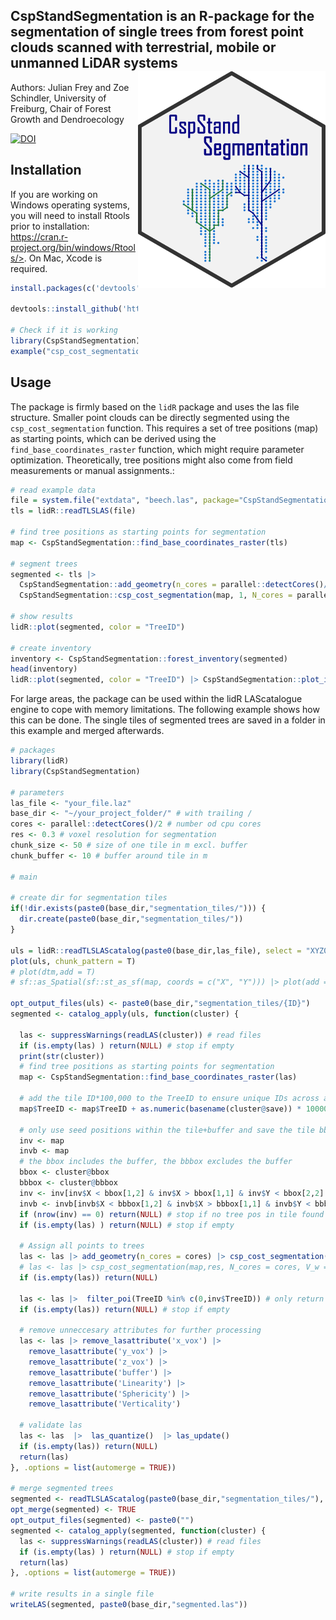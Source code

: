 ## CspStandSegmentation is an R-package for the segmentation of single trees from forest point clouds scanned with terrestrial, mobile or unmanned LiDAR systems <img src="https://github.com/JulFrey/CspStandSegmentation/blob/main/inst/figures/csp_logo.png" align="right" width = 300/>

Authors: Julian Frey and Zoe Schindler, University of Freiburg, Chair of Forest Growth and Dendroecology


[![DOI](https://zenodo.org/badge/546133784.svg)](https://doi.org/10.5281/zenodo.14204459)




## Installation

If you are working on Windows operating systems, you will need to install Rtools prior to installation: https://cran.r-project.org/bin/windows/Rtools/>. On Mac, Xcode is required. 

```R
install.packages(c('devtools', 'Rcpp', 'lidR', 'dbscan', 'igraph', 'foreach', 'parallel', 'doParallel','magrittr', 'data.table'))

devtools::install_github('https://github.com/JulFrey/CspStandSegmentation')

# Check if it is working
library(CspStandSegmentation)
example("csp_cost_segmentation")

```

## Usage
The package is firmly based on the `lidR` package and uses the las file structure. Smaller point clouds can be directly segmented using the ```csp_cost_segmentation``` function. This requires a set of tree positions (map) as starting points, which can be derived using the ```find_base_coordinates_raster``` function, which might require parameter optimization. Theoretically, tree positions might also come from field measurements or manual assignments.:

```R
# read example data
file = system.file("extdata", "beech.las", package="CspStandSegmentation")
tls = lidR::readTLSLAS(file)

# find tree positions as starting points for segmentation
map <- CspStandSegmentation::find_base_coordinates_raster(tls)

# segment trees
segmented <- tls |>
  CspStandSegmentation::add_geometry(n_cores = parallel::detectCores()/2) |>
  CspStandSegmentation::csp_cost_segmentation(map, 1, N_cores = parallel::detectCores()/2)

# show results
lidR::plot(segmented, color = "TreeID")

# create inventory
inventory <- CspStandSegmentation::forest_inventory(segmented)
head(inventory)
lidR::plot(segmented, color = "TreeID") |> CspStandSegmentation::plot_inventory(inventory)
```

For large areas, the package can be used within the lidR LAScatalogue engine to cope with memory limitations. The following example shows how this can be done. The single tiles of segmented trees are saved in a folder in this example and merged afterwards. 

```R
# packages
library(lidR)
library(CspStandSegmentation)

# parameters
las_file <- "your_file.laz"
base_dir <- "~/your_project_folder/" # with trailing /
cores <- parallel::detectCores()/2 # number od cpu cores 
res <- 0.3 # voxel resolution for segmentation
chunk_size <- 50 # size of one tile in m excl. buffer
chunk_buffer <- 10 # buffer around tile in m

# main

# create dir for segmentation tiles
if(!dir.exists(paste0(base_dir,"segmentation_tiles/"))) {
  dir.create(paste0(base_dir,"segmentation_tiles/"))
}

uls = lidR::readTLSLAScatalog(paste0(base_dir,las_file), select = "XYZ0", chunk_size = chunk_size, chunk_buffer = chunk_buffer)
plot(uls, chunk_pattern = T)
# plot(dtm,add = T)
# sf::as_Spatial(sf::st_as_sf(map, coords = c("X", "Y"))) |> plot(add = T)

opt_output_files(uls) <- paste0(base_dir,"segmentation_tiles/{ID}")
segmented <- catalog_apply(uls, function(cluster) {
  
  las <- suppressWarnings(readLAS(cluster)) # read files
  if (is.empty(las) ) return(NULL) # stop if empty
  print(str(cluster))
  # find tree positions as starting points for segmentation
  map <- CspStandSegmentation::find_base_coordinates_raster(las)
  
  # add the tile ID*100,000 to the TreeID to ensure unique IDs across all tiles
  map$TreeID <- map$TreeID + as.numeric(basename(cluster@save)) * 100000
  
  # only use seed positions within the tile+buffer and save the tile bbox to only return tree pos within the tile (excl. buffer)
  inv <- map
  invb <- map
  # the bbox includes the buffer, the bbbox excludes the buffer 
  bbox <- cluster@bbox
  bbbox <- cluster@bbbox
  inv <- inv[inv$X < bbox[1,2] & inv$X > bbox[1,1] & inv$Y < bbox[2,2] & inv$Y > bbox[2,1],]
  invb <- invb[invb$X < bbbox[1,2] & invb$X > bbbox[1,1] & invb$Y < bbbox[2,2] & invb$Y > bbbox[2,1],]
  if (nrow(inv) == 0) return(NULL) # stop if no tree pos in tile found
  if (is.empty(las) ) return(NULL) # stop if empty
  
  # Assign all points to trees
  las <- las |> add_geometry(n_cores = cores) |> csp_cost_segmentation(invb,res, N_cores = cores, V_w = 0.5)
  # las <- las |> csp_cost_segmentation(map,res, N_cores = cores, V_w = 0.5) # this is a faster version which does not make use of the geometric feature weights
  if (is.empty(las)) return(NULL)
  
  las <- las |>  filter_poi(TreeID %in% c(0,inv$TreeID)) # only return trees within the tile
  if (is.empty(las)) return(NULL) # stop if empty
  
  # remove unneccesary attributes for further processing 
  las <- las |> remove_lasattribute('x_vox') |> 
    remove_lasattribute('y_vox') |> 
    remove_lasattribute('z_vox') |> 
    remove_lasattribute('buffer') |>
    remove_lasattribute('Linearity') |>
    remove_lasattribute('Sphericity') |>
    remove_lasattribute('Verticality')
  
  # validate las
  las <- las  |>  las_quantize()  |> las_update()
  if (is.empty(las)) return(NULL)
  return(las)
}, .options = list(automerge = TRUE))

# merge segmented trees
segmented <- readTLSLAScatalog(paste0(base_dir,"segmentation_tiles/"), select = "xyz0", chunk_buffer = 0)
opt_merge(segmented) <- TRUE
opt_output_files(segmented) <- paste0("")
segmented <- catalog_apply(segmented, function(cluster) {
  las <- suppressWarnings(readLAS(cluster)) # read files
  if (is.empty(las) ) return(NULL) # stop if empty
  return(las)
}, .options = list(automerge = TRUE))

# write results in a single file
writeLAS(segmented, paste0(base_dir,"segmented.las"))
```
